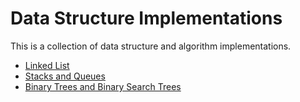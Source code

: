 # Data Structure Implementations

This is a collection of data structure and algorithm implementations.

* [Linked List](./linkedList)
* [Stacks and Queues](./stacksAndQueues)
* [Binary Trees and Binary Search Trees](./trees)
